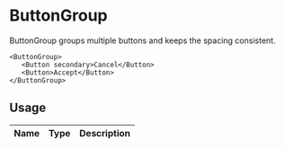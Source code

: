 <!-- 
This is an auto-generated markdown. 
You can change it in "src/molecules/ButtonGroup.tsx" and run build:docs to update this file.
-->
# ButtonGroup
ButtonGroup groups multiple buttons and keeps the spacing consistent.

```example
<ButtonGroup>
   <Button secondary>Cancel</Button>
   <Button>Accept</Button>
</ButtonGroup>
```
## Usage
| Name        | Type           | Description  |
| ----------- |:--------------:| ------------:|

